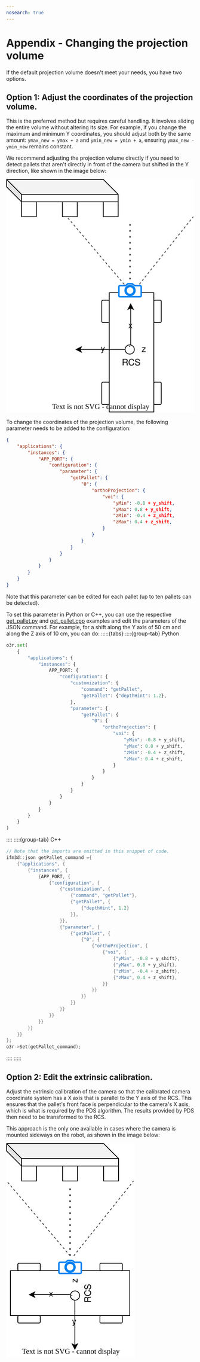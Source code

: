 ```yaml
---
nosearch: true
---
```


# Appendix - Changing the projection volume

If the default projection volume doesn't meet your needs, you have two options.

## Option 1: Adjust the coordinates of the projection volume.
  
This is the preferred method but requires careful handling. It involves sliding the entire volume without altering its size. For example, if you change the maximum and minimum Y coordinates, you should adjust both by the same amount: `ymax_new = ymax + a` and `ymin_new = ymin + a`, ensuring `ymax_new - ymin_new` remains constant.


We recommend adjusting the projection volume directly if you need to detect pallets that aren't directly in front of the camera but shifted in the Y direction, like shown in the image below:

![shifted](./resources/shifted.svg)

To change the coordinates of the projection volume, the following parameter needs to be added to the configuration:

```json
{
    "applications": {
        "instances": {
            "APP_PORT": {
                "configuration": {
                    "parameter": {
                        "getPallet": {
                            "0": {
                                "orthoProjection": {
                                    "voi": {
                                        "yMin": -0.8 + y_shift,
                                        "yMax": 0.8 + y_shift,
                                        "zMin": -0.4 + z_shift,
                                        "zMax": 0.4 + z_shift,
                                    }
                                }
                            }
                        }
                    }
                }
            }
        }
    }
}
```

Note that this parameter can be edited for each pallet (up to ten pallets can be detected).

To set this parameter in Python or C++, you can use the respective [get_pallet.py](../Python/get_pallet.py) and [get_pallet.cpp](../Cpp/get_pallet.cpp) examples and edit the parameters of the JSON command. For example, for a shift along the Y axis of 50 cm and along the Z axis of 10 cm, you can do:
:::::{tabs}
::::{group-tab} Python
```python
o3r.set(
    {
        "applications": {
            "instances": {
                APP_PORT: {
                    "configuration": {
                        "customization": {
                            "command": "getPallet",
                            "getPallet": {"depthHint": 1.2},
                        },
                        "parameter": {
                            "getPallet": {
                                "0": {
                                    "orthoProjection": {
                                        "voi": {
                                            "yMin": -0.8 + y_shift,
                                            "yMax": 0.8 + y_shift,
                                            "zMin": -0.4 + z_shift,
                                            "zMax": 0.4 + z_shift,
                                        }
                                    }
                                }
                            }
                        }
                    }
                }
            }
        }
    }
)

```
::::
::::{group-tab} C++
```cpp
// Note that the imports are omitted in this snippet of code.
ifm3d::json getPallet_command ={
    {"applications", {
        {"instances", {
            {APP_PORT, {
                {"configuration", {
                    {"customization", {
                        {"command", "getPallet"},
                        {"getPallet", {
                            {"depthHint", 1.2}
                        }},
                    }},
                    {"parameter", {
                        {"getPallet", {
                            {"0", {
                                {"orthoProjection", {
                                    {"voi", {
                                        {"yMin", -0.8 + y_shift},
                                        {"yMax", 0.8 + y_shift},
                                        {"zMin", -0.4 + z_shift},
                                        {"zMax", 0.4 + z_shift},
                                    }}
                                }}
                            }}
                        }}
                    }}
                }}
            }}
        }}
    }}
};
o3r->Set(getPallet_command);
```
::::
:::::

## Option 2: Edit the extrinsic calibration.

Adjust the extrinsic calibration of the camera so that the calibrated camera coordinate system has a X axis that is parallel to the Y axis of the RCS.
This ensures that the pallet's front face is perpendicular to the camera's X axis, which is what is required by the PDS algorithm.
The results provided by PDS then need to be transformed to the RCS.

This approach is the only one available in cases where the camera is mounted sideways on the robot, as shown in the image below:

![sideway](./resources/sideway.svg)

